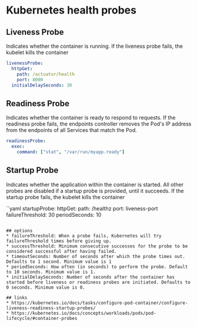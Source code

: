 # Kubernetes health probes

## Liveness Probe

Indicates whether the container is running. If the liveness probe fails, the kubelet kills the container

```yaml
livenessProbe:
  httpGet:
    path: /actuator/health
    port: 8000
  initialDelaySeconds: 30
```

## Readiness Probe

Indicates whether the container is ready to respond to requests. If the readiness probe fails, the endpoints controller removes the Pod's IP address from the endpoints of all Services that match the Pod.

```yaml
readinessProbe:
  exec:
    command: ["stat", "/var/run/myapp.ready"]
```

## Startup Probe

Indicates whether the application within the container is started. All other probes are disabled if a startup probe is provided, until it succeeds. If the startup probe fails, the kubelet kills the container

``yaml
startupProbe:
  httpGet:
    path: /healthz
    port: liveness-port
  failureThreshold: 30
  periodSeconds: 10
```

## options
* failureThreshold: When a probe fails, Kubernetes will try failureThreshold times before giving up. 
* successThreshold: Minimum consecutive successes for the probe to be considered successful after having failed. 
* timeoutSeconds: Number of seconds after which the probe times out. Defaults to 1 second. Minimum value is 1
* periodSeconds: How often (in seconds) to perform the probe. Default to 10 seconds. Minimum value is 1.
* initialDelaySeconds: Number of seconds after the container has started before liveness or readiness probes are initiated. Defaults to 0 seconds. Minimum value is 0.

## links
* https://kubernetes.io/docs/tasks/configure-pod-container/configure-liveness-readiness-startup-probes/
* https://kubernetes.io/docs/concepts/workloads/pods/pod-lifecycle/#container-probes
